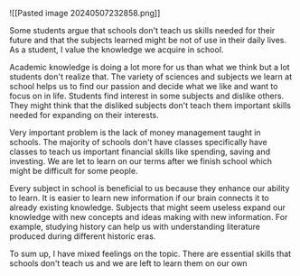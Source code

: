 ![[Pasted image 20240507232858.png]]

Some students argue that schools don't teach us skills needed for their future and that the subjects learned might be not of use in their daily lives. As a student, I value the knowledge we acquire in school.

Academic knowledge is doing a lot more for us than what we think but a lot students don't realize that. The variety of sciences and subjects we learn at school helps us to find our passion and decide what we like and want to focus on in life. Students find interest in some subjects and dislike others. They might think that the disliked subjects don't teach them important skills needed for expanding on their interests.

Very important problem is the lack of money management taught in schools. The majority of schools don't have classes specifically have classes to teach us important financial skills like spending, saving and investing. We are let to learn on our terms after we finish school which might be difficult for some people.

Every subject in school is beneficial to us because they enhance our ability to learn. It is easier to learn new information if our brain connects it to already existing knowledge. Subjects that might seem useless expand our knowledge with new concepts and ideas making with new information. For example, studying history can help us with understanding literature produced during different historic eras.

To sum up, I have mixed feelings on the topic. There are essential skills that schools don't teach us and we are left to learn them on our own